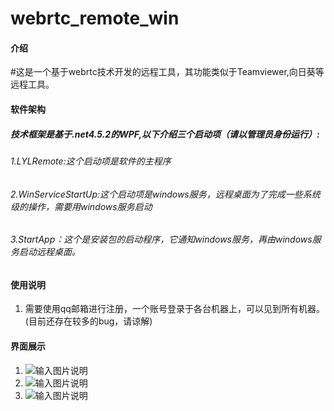 #  **webrtc_remote_win** 

#### 介绍 
 #这是一个基于webrtc技术开发的远程工具，其功能类似于Teamviewer,向日葵等远程工具。

#### 软件架构
##### 技术框架是基于.net4.5.2的WPF,以下介绍三个启动项（请以管理员身份运行）:
###### 1.LYLRemote:这个启动项是软件的主程序
###### 2.WinServiceStartUp:这个启动项是windows服务，远程桌面为了完成一些系统级的操作，需要用windows服务启动
###### 3.StartApp：这个是安装包的启动程序，它通知windows服务，再由windows服务启动远程桌面。

#### 使用说明
1.  需要使用qq邮箱进行注册，一个账号登录于各台机器上，可以见到所有机器。(目前还存在较多的bug，请谅解)

#### 界面展示
 
1.  ![输入图片说明](http://m.qpic.cn/psc?/V50iXE9s345ckt2G1riZ1hYy2t1f3A5b/TmEUgtj9EK6.7V8ajmQrEKxPoWmt2jhtSNHZMkEHRoH.R6BVQxr2fODM*UVPkHyoSix5leS7DAjYi3CpfuqEvH10tKKqbNOji8VV1WQJjek!/b&bo=ZQe6AgAAAAADF.g!&rf=viewer_4&t=5 "1.jpg")
2.  ![输入图片说明](http://m.qpic.cn/psc?/V50iXE9s345ckt2G1riZ1hYy2t1f3A5b/TmEUgtj9EK6.7V8ajmQrEKw3NQxJ3dgZ0jX39yodNdzBH9LwpXQLShpPoXdGOhbC0KH3y*FnZqO02vbQW1xIwHJcFvvIMlwr2hFZIJUHt1w!/b&bo=eweOAgAAAAADF8I!&rf=viewer_4&t=5 "2.jpg")
3.  ![输入图片说明](http://m.qpic.cn/psc?/V50iXE9s345ckt2G1riZ1hYy2t1f3A5b/TmEUgtj9EK6.7V8ajmQrEObA.MvYlinMr6jyqxA0yQPU8F6P1ETQrDgVzzRSLPNsarc0YJJLLpSmMMDtb8SrZscytLe*.3mhNrNTW2*ke*8!/b&bo=dge9AgAAAAADF*w!&rf=viewer_4&t=5 "3.jpg")
 
 
